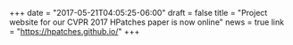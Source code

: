 +++
date = "2017-05-21T04:05:25-06:00"
draft = false
title = "Project website for our CVPR 2017 HPatches paper is now online"
news = true
link = "https://hpatches.github.io/"
+++